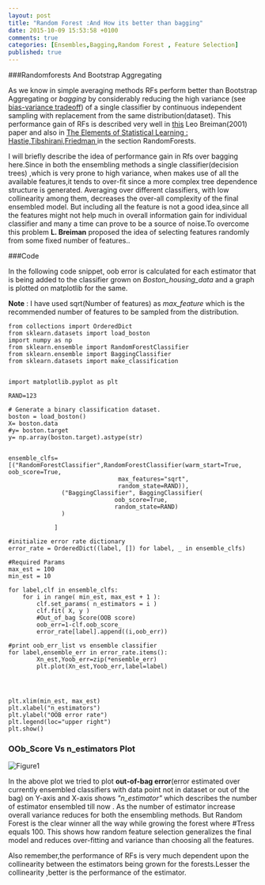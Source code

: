 ```yaml
---
layout: post
title: "Random Forest :And How its better than bagging"
date: 2015-10-09 15:53:58 +0100
comments: true
categories: [Ensembles,Bagging,Random Forest , Feature Selection] 
published: true
---
```


###Randomforests And Bootstrap Aggregating 

As we know in simple averaging methods RFs perform better than Bootstrap Aggregating or _bagging_ by considerably reducing the high variance (see [bias-variance tradeoff](https://en.wikipedia.org/wiki/Bias%E2%80%93variance_tradeoff)) of a single classifier by continuous independent sampling with replacement from the same distribution(dataset). This performance gain of RFs is described very well in [this](http://machinelearning202.pbworks.com/w/file/fetch/60606349/breiman_randomforests.pdf) Leo Breiman(2001) paper and also in [The Elements of Statistical Learning : Hastie,Tibshirani,Friedman ](http://www-stat.stanford.edu/~tibs/ElemStatLearn/) in the section RandomForests.

I will briefly describe the idea of performance gain in Rfs over bagging here.Since in both the ensembling methods a single classifier(decision trees) ,which is very prone to high variance, when makes use of all the available features,it tends to over-fit since a more complex tree dependence structure is generated. Averaging over different classifiers, with low collinearity among them, decreases the over-all complexity of the final ensembled model. But including all the feature is not a good idea,since all the features might not help much in overall information gain for individual classifier and many a time can prove to be a source of noise.To overcome this problem **L. Breiman** proposed the idea of selecting features randomly from some fixed number of features..
        
<!-- more -->

###Code

In the following code snippet, oob error is calculated for each estimator that is being added to the classifier grown on _Boston_housing_data_ and a graph is plotted on matplotlib for the same.  

**Note** : I have used sqrt(Number of features) as _max\_feature_ which is the recommended number of features to be sampled from the distribution.

```
from collections import OrderedDict
from sklearn.datasets import load_boston
import numpy as np
from sklearn.ensemble import RandomForestClassifier
from sklearn.ensemble import BaggingClassifier
from sklearn.datasets import make_classification


import matplotlib.pyplot as plt

RAND=123

# Generate a binary classification dataset.
boston = load_boston()
X= boston.data
#y= boston.target
y= np.array(boston.target).astype(str)


ensemble_clfs=[("RandomForestClassifier",RandomForestClassifier(warm_start=True, oob_score=True,
                               max_features="sqrt",
                               random_state=RAND)), 
               ("BaggingClassifier", BaggingClassifier(
                              oob_score=True,
                              random_state=RAND) 
               )
               
             ]

#initialize error rate dictionary 
error_rate = OrderedDict((label, []) for label, _ in ensemble_clfs)

#Required Params
max_est = 100
min_est = 10

for label,clf in ensemble_clfs:
    for i in range( min_est, max_est + 1 ):
        clf.set_params( n_estimators = i )
        clf.fit( X, y )
        #Out_of_bag Score(OOB score)
        oob_err=1-clf.oob_score_
        error_rate[label].append((i,oob_err))

#print oob_err_list vs ensemble classifier
for label,ensemble_err in error_rate.items():
        Xn_est,Yoob_err=zip(*ensemble_err)
        plt.plot(Xn_est,Yoob_err,label=label)    




plt.xlim(min_est, max_est)
plt.xlabel("n_estimators")
plt.ylabel("OOB error rate")
plt.legend(loc="upper right")
plt.show()

```
### OOb_Score Vs n_estimators Plot

![Figure1]({{site.baseurl}}/./assets/rf_bagging/img.png )

In the above plot we tried to plot **out-of-bag error**(error estimated over currently ensembled classifiers with data point not in dataset or out of the bag) on Y-axis and X-axis shows _"n_estimator"_ which describes the number of estimator ensembled till now . As the number of estimator increase overall variance reduces for both the ensembling methods. But Random Forest is the clear winner all the way while growing the forest where #Tress equals 100.
This shows how random feature selection generalizes the final model and reduces over-fitting and variance than choosing all the features.

Also remember,the performance of RFs is very much dependent upon the collinearity between the  estimators being grown for the forests.Lesser the collinearity ,better is the performance of the estimator. 

